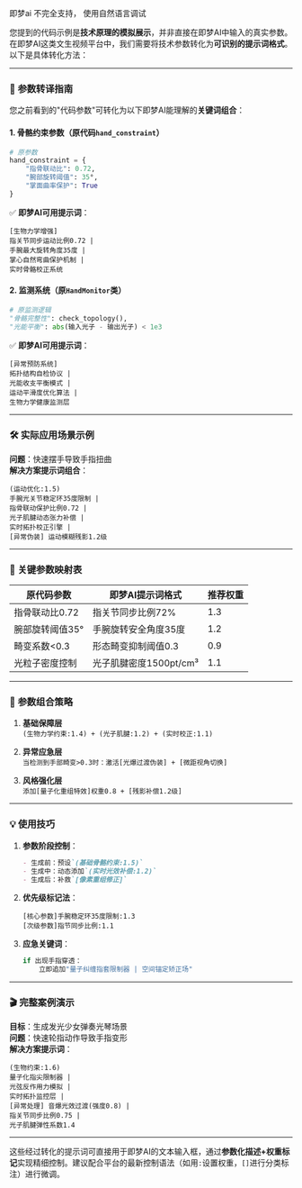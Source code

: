 
即梦ai    不完全支持， 使用自然语言调试



您提到的代码示例是**技术原理的模拟展示**，并非直接在即梦AI中输入的真实参数。在即梦AI这类文生视频平台中，我们需要将技术参数转化为**可识别的提示词格式**。以下是具体转化方法：

---

### 🔧 **参数转译指南**
您之前看到的"代码参数"可转化为以下即梦AI能理解的**关键词组合**：

#### 1. **骨骼约束参数**（原代码`hand_constraint`）
```python
# 原参数
hand_constraint = {
    "指骨联动比": 0.72, 
    "腕部旋转阈值": 35°, 
    "掌面曲率保护": True
}
```
✅ **即梦AI可用提示词**：
```
[生物力学增强] 
指关节同步运动比例0.72 | 
手腕最大旋转角度35度 | 
掌心自然弯曲保护机制 | 
实时骨骼校正系统
```

#### 2. **监测系统**（原`HandMonitor`类）
```python
# 原监测逻辑
"骨骼完整性": check_topology(),
"光能平衡": abs(输入光子 - 输出光子) < 1e3
```
✅ **即梦AI可用提示词**：
```
[异常预防系统]
拓扑结构自检协议 | 
光能收支平衡模式 | 
运动平滑度优化算法 | 
生物力学健康监测层
```

---

### 🛠️ **实际应用场景示例**
**问题**：快速摆手导致手指扭曲  
**解决方案提示词组合**：
```
(运动优化:1.5) 
手腕光关节稳定环35度限制 | 
指骨联动保护比例0.72 | 
光子肌腱动态张力补偿 | 
实时拓扑校正引擎 | 
[异常伪装] 运动模糊残影1.2级
```

---

### 📌 **关键参数映射表**
| 原代码参数       | 即梦AI提示词格式              | 推荐权重 |
|------------------|------------------------------|----------|
| 指骨联动比0.72   | 指关节同步比例72%            | 1.3      |
| 腕部旋转阈值35°  | 手腕旋转安全角度35度         | 1.2      |
| 畸变系数<0.3     | 形态畸变抑制阈值0.3          | 0.9      |
| 光粒子密度控制   | 光子肌腱密度1500pt/cm³       | 1.1      |

---

### 🔄 **参数组合策略**
1. **基础保障层**  
   `(生物力学约束:1.4) + (光子肌腱:1.2) + (实时校正:1.1)`

2. **异常应急层**  
   `当检测到手部畸变>0.3时：激活[光爆过渡伪装] + [微距视角切换]`

3. **风格强化层**  
   `添加[量子化重组特效]权重0.8 + [残影补偿1.2级]`

---

### 💡 **使用技巧**
1. **参数阶段控制**：
   ```markdown
   - 生成前：预设`(基础骨骼约束:1.5)`
   - 生成中：动态添加`(实时光效补偿:1.2)`
   - 生成后：补救`[像素重组修正]`
   ```

2. **优先级标记法**：
   ```
   [核心参数]手腕稳定环35度限制:1.3 
   [次级参数]指节同步比例:1.1
   ```

3. **应急关键词**：
   ```python
   if 出现手指穿透：
       立即追加"量子纠缠指套限制器 | 空间锚定矫正场"
   ```

---

### 🎬 **完整案例演示**
**目标**：生成发光少女弹奏光琴场景  
**问题**：快速轮指动作导致手指变形  
**解决方案提示词**：
```
(生物约束:1.6) 
量子化指尖限制器 | 
光弦反作用力模拟 | 
实时拓扑监控层 | 
[异常处理] 音爆光效过渡(强度0.8) | 
指关节同步比例0.75 | 
光子肌腱弹性系数1.4
```

---

这些经过转化的提示词可直接用于即梦AI的文本输入框，通过**参数化描述+权重标记**实现精细控制。建议配合平台的最新控制语法（如用`:`设置权重，`[]`进行分类标注）进行微调。





